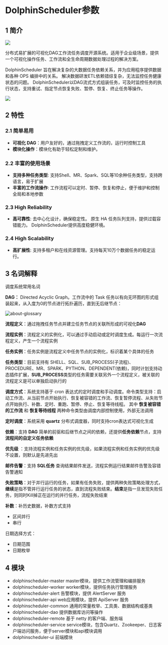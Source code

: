 # DolphinScheduler参数

## 1 简介

![](https://codeselect.oss-cn-shanghai.aliyuncs.com/image-20240318090656999.png)

分布式易扩展的可视化DAG工作流任务调度开源系统。适用于企业级场景，提供一个可视化操作任务、工作流和全生命周期数据处理过程的解决方案。

DolphinScheduler 旨在解决复杂的大数据任务依赖关系，并为应用程序提供数据和各种 OPS 编排中的关系。 解决数据研发ETL依赖错综复杂，无法监控任务健康状态的问题。 DolphinScheduler以DAG流式方式组装任务，可及时监控任务的执行状态，支持重试、指定节点恢复失败、暂停、恢复、终止任务等操作。

![](https://dolphinscheduler.apache.org/img/introduction_ui.png)

## 2 特性

### 2.1 简单易用

- **可视化 DAG**：用户友好的，通过拖拽定义工作流的，运行时控制工具
- **模块化操作**：模块化有助于轻松定制和维护。

### 2.2 丰富的使用场景

- **支持多种任务类型**: 支持Shell、MR、Spark、SQL等10余种任务类型，支持跨语言，易于扩展
- **丰富的工作流操作**: 工作流程可以定时、暂停、恢复和停止，便于维护和控制全局和本地参数

### 2.3 High Reliability

- **高可靠性**: 去中心化设计，确保稳定性。 原生 HA 任务队列支持，提供过载容错能力。 DolphinScheduler提供高度稳健环境。

### 2.4 High Scalability

- **高扩展性**: 支持多租户和在线资源管理。支持每天10万个数据任务的稳定运行。

## 3 名词解释

调度系统常用名词

**DAG：** Directed Acyclic Graph。工作流中的 Task 任务以有向无环图的形式组装起来，从入度为0的节点进行拓扑遍历，直到无后继节点：

![about-glossary](https://dolphinscheduler.apache.org/img/new_ui/dev/about/glossary.png)

**流程定义**：通过拖拽任务节点并建立任务节点的关联所形成的可视化**DAG**

**流程实例**：流程定义的实例化，可以通过手动启动或定时调度生成。每运行一次流程定义，产生一个流程实例

**任务实例**：任务实例是流程定义中任务节点的实例化，标识着某个具体的任务

**任务类型**：目前支持有 SHELL、SQL、SUB_PROCESS(子流程)、PROCEDURE、MR、SPARK、PYTHON、DEPENDENT(依赖)，同时计划支持动态插件扩展，**SUB_PROCESS**类型的任务需要关联另外一个流程定义，被关联的流程定义是可以单独启动执行的

**调度方式**：系统支持基于 cron 表达式的定时调度和手动调度。命令类型支持：启动工作流、从当前节点开始执行、恢复被容错的工作流、恢复暂停流程、从失败节点开始执行、补数、定时、重跑、暂停、停止、恢复等待线程。 其中 **恢复被容错的工作流** 和 **恢复等待线程** 两种命令类型由调度内部控制使用，外部无法调用

**定时调度**：系统采用 **quartz** 分布式调度器，同时支持cron表达式可视化生成

**依赖**：支持 **DAG** 简单的前驱和后继节点之间的依赖，还提供**任务依赖**节点，支持**流程间的自定义任务依赖**

**优先级** ：支持流程实例和任务实例的优先级，如果流程实例和任务实例的优先级不设置，则默认是先进先出

**邮件告警**：支持 **SQL任务** 查询结果邮件发送，流程实例运行结果邮件告警及容错告警通知

**失败策略**：对于并行运行的任务，如果有任务失败，提供两种失败策略处理方式，**继续**是指不管并行运行任务的状态，直到流程失败结束。**结束**是指一旦发现失败任务，则同时Kill掉正在运行的并行任务，流程失败结束

**补数**：补历史数据，补数方式支持

- 区间并行
- 串行

日期选择方式：

- 日期范围
- 日期枚举

## 4 模块

- dolphinscheduler-master master模块，提供工作流管理和编排服务
- dolphinscheduler-worker worker模块，提供任务执行管理服务
- dolphinscheduler-alert 告警模块，提供 AlertServer 服务
- dolphinscheduler-api web应用模块，提供 ApiServer 服务
- dolphinscheduler-common 通用的常量枚举、工具类、数据结构或基类
- dolphinscheduler-dao 提供数据库访问等操作
- dolphinscheduler-remote 基于 netty 的客户端、服务端
- dolphinscheduler-service service模块，包含Quartz、Zookeeper、日志客户端访问服务，便于server模块和api模块调用
- dolphinscheduler-ui 前端模块